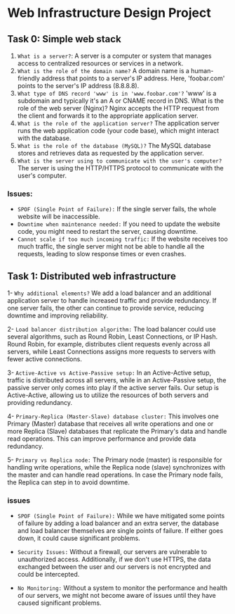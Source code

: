 # Web Infrastructure Design Project

## Task 0: Simple web stack
1. `What is a server?`: A server is a computer or system that manages access to centralized resources or services in a network.
2. `What is the role of the domain name?` A domain name is a human-friendly address that points to a server's IP address. Here, 'foobar.com' points to the server's IP address (8.8.8.8).
3. `What type of DNS record 'www' is in 'www.foobar.com'?` 'www' is a subdomain and typically it's an A or CNAME record in DNS.
What is the role of the web server (Nginx)? Nginx accepts the HTTP request from the client and forwards it to the appropriate application server.
4. `What is the role of the application server?` The application server runs the web application code (your code base), which might interact with the database.
5. `What is the role of the database (MySQL)?` The MySQL database stores and retrieves data as requested by the application server.
6. `What is the server using to communicate with the user's computer?` The server is using the HTTP/HTTPS protocol to communicate with the user's computer.

### Issues:

* `SPOF (Single Point of Failure):` If the single server fails, the whole website will be inaccessible.
* `Downtime when maintenance needed:` If you need to update the website code, you might need to restart the server, causing downtime.
* `Cannot scale if too much incoming traffic:` If the website receives too much traffic, the single server might not be able to handle all the requests, leading to slow response times or even crashes.



## Task 1: Distributed web infrastructure

1- `Why additional elements?` We add a load balancer and an additional application server to handle increased traffic and provide redundancy. If one server fails, the other can continue to provide service, reducing downtime and improving reliability.

2- `Load balancer distribution algorithm:` The load balancer could use several algorithms, such as Round Robin, Least Connections, or IP Hash. Round Robin, for example, distributes client requests evenly across all servers, while Least Connections assigns more requests to servers with fewer active connections.

3- `Active-Active vs Active-Passive setup:` In an Active-Active setup, traffic is distributed across all servers, while in an Active-Passive setup, the passive server only comes into play if the active server fails. Our setup is Active-Active, allowing us to utilize the resources of both servers and providing redundancy.

4- `Primary-Replica (Master-Slave) database cluster:` This involves one Primary (Master) database that receives all write operations and one or more Replica (Slave) databases that replicate the Primary's data and handle read operations. This can improve performance and provide data redundancy.

5- `Primary vs Replica node:` The Primary node (master) is responsible for handling write operations, while the Replica node (slave) synchronizes with the master and can handle read operations. In case the Primary node fails, the Replica can step in to avoid downtime.

### issues

* `SPOF (Single Point of Failure):` While we have mitigated some points of failure by adding a load balancer and an extra server, the database and load balancer themselves are single points of failure. If either goes down, it could cause significant problems.

* `Security Issues:` Without a firewall, our servers are vulnerable to unauthorized access. Additionally, if we don't use HTTPS, the data exchanged between the user and our servers is not encrypted and could be intercepted.

* `No Monitoring:` Without a system to monitor the performance and health of our servers, we might not become aware of issues until they have caused significant problems.
